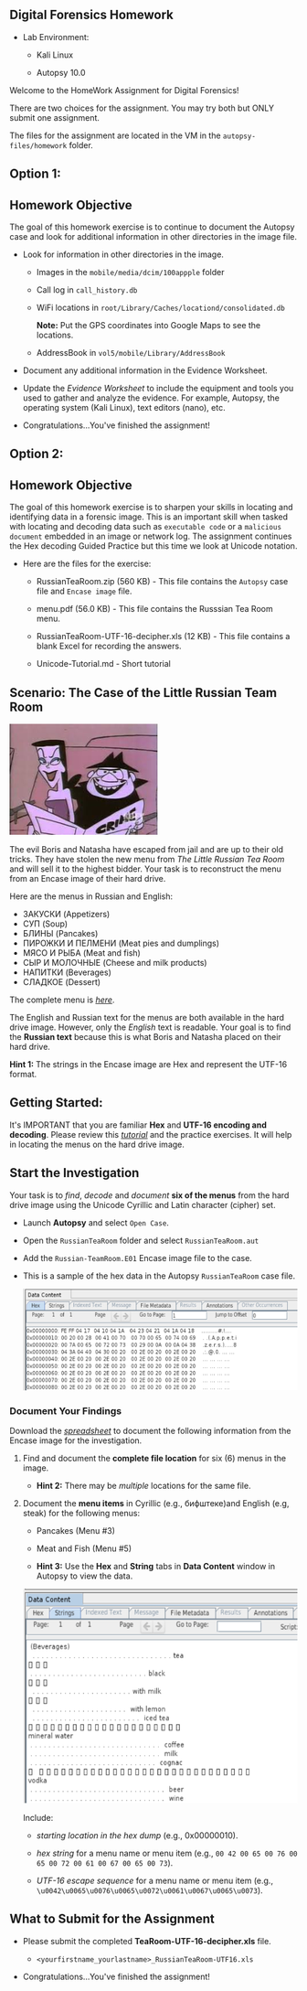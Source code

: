 ## Digital Forensics Homework 

* Lab Environment:

	* Kali Linux
	
	* Autopsy 10.0


Welcome to the HomeWork Assignment for Digital Forensics!

There are two choices for the assignment.  You may try both but ONLY submit one assignment.

The files for the assignment are located in the VM in the `autopsy-files/homework` folder.

## Option 1:

## Homework Objective

The goal of this homework exercise is to continue to document the Autopsy case and look for additional information in other directories in the image file.

* Look for information in other directories in the image.

   * Images in the `mobile/media/dcim/100appple` folder 

   * Call log in `call_history.db`

   * WiFi locations in `root/Library/Caches/locationd/consolidated.db`

      **Note:** Put the GPS coordinates into Google Maps to see the locations.

   * AddressBook in `vol5/mobile/Library/AddressBook`

* Document any additional information in the Evidence Worksheet.

* Update the *Evidence Worksheet* to include the equipment and tools you used to gather and analyze the evidence. For example, Autopsy, the operating system (Kali Linux), text editors (nano), etc.

* Congratulations...You've finished the assignment! 

## Option 2:

## Homework Objective

The goal of this homework exercise is to sharpen your skills in locating and identifying data in a forensic image. This is an important skill when tasked with locating and decoding data such as `executable code` or a `malicious document` embedded in an image or network log.  The assignment continues the Hex decoding Guided Practice but this time we look at Unicode notation.


* Here are the files for the exercise: 

	* RussianTeaRoom.zip (560 KB) - This file contains the `Autopsy` case file and `Encase image` file.
	
	* menu.pdf (56.0 KB) - This file contains the Russsian Tea Room menu.
	
	* RussianTeaRoom-UTF-16-decipher.xls (12 KB) - This file contains a blank Excel for recording the answers.
	
	* Unicode-Tutorial.md - Short tutorial
	


## Scenario: The Case of the Little Russian Team Room

![Images/boris-natasha-1.jpg](Images/boris-natasha-1.jpg)

The evil Boris and Natasha have escaped from jail and are up to their old tricks. They have stolen the new menu from *The Little Russian Tea Room* and will sell it to the highest bidder. Your task is to reconstruct the menu from an Encase image of their hard drive. 

Here are the menus in Russian and English:

* ЗАКУСКИ (Appetizers)
* СУП (Soup)
* БЛИНЫ (Pancakes)
* ПИРОЖКИ И ПЕЛМЕНИ (Meat pies and dumplings)
* МЯСО И РЫБА (Meat and fish)
* СЫР И МОЛОЧНЫЕ (Cheese and milk products)
* НАПИТКИ (Beverages)
* СЛАДКОЕ (Dessert)

 The complete menu is [*here*](menu.pdf).

The English and Russian text for the menus are both available in the hard drive image.  However, only the *English* text is readable.  Your goal is to find the **Russian text** because this is what Boris and Natasha placed on their hard drive.

**Hint 1:** The strings in the Encase image are Hex and represent the UTF-16 format.  

## Getting Started:

 It's IMPORTANT that you are familiar **Hex** and **UTF-16 encoding and decoding**.  Please review this [*tutorial*](Unicode-Tutorial.md) and the practice exercises. It will help in locating the menus on the hard drive image.
																				
	
## Start the Investigation

Your task is to *find*, *decode* and *document* **six of the menus** from the hard drive image using the Unicode Cyrillic and Latin character (cipher) set.

* Launch **Autopsy** and select `Open Case`.

* Open the `RussianTeaRoom` folder and select `RussianTeaRoom.aut`

* Add the `Russian-TeamRoom.E01` Encase image file to the case.

* This is a sample of the hex data in the Autopsy `RussianTeaRoom` case file.

	![Images/hex-data.png](Images/hex-data.png)	
	
### Document Your Findings


Download the [*spreadsheet*](RussianTeaRoom-UTF16.xlsx) to document the following information from the Encase image for the investigation. 

1. Find and document the **complete file location** for six (6) menus in the image. 

	* **Hint 2:** There may be *multiple* locations for the same file.

2. Document the **menu items** in Cyrillic (e.g., бифштеке)and English (e.g,  steak) for the following menus:

	* Pancakes (Menu #3)
		
	* Meat and Fish (Menu #5)
	
	* **Hint 3:** Use the **Hex** and **String** tabs in **Data Content** window in Autopsy to view the data.

	![Images/string-dump.png](Images/string-dump.png)

	Include:

	* *starting location in the hex dump* (e.g., 0x00000010).
		
	* *hex string* for a menu name or menu item (e.g., `00 42 00 65 00 76 00 65 00 72 00 61 00 67 00 65 00 73`). 
		
	* *UTF-16 escape sequence* for a menu name or menu item (e.g., `\u0042\u0065\u0076\u0065\u0072\u0061\u0067\u0065\u0073`).


## What to Submit for the Assignment

* Please submit the completed **TeaRoom-UTF-16-decipher.xls** file.

	* `<yourfirstname_yourlastname>_RussianTeaRoom-UTF16.xls`

* Congratulations...You've finished the assignment! 






	
